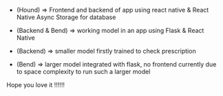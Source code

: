 
- (Hound) => Frontend and backend of app using react native & React Native Async Storage for database
- (Backend & Bend) => working model in an app using Flask & React Native

- (Backend) => smaller model firstly trained to check prescription
- (Bend) => larger model integrated with flask, no frontend currently due to space complexity to run such a larger model

Hope you love it !!!!!!
